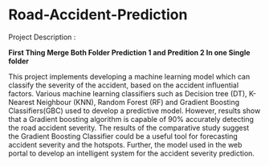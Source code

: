 # Road-Accident-Prediction

Project Description :

**First Thing Merge Both Folder Prediction 1 and Predition 2 In one Single folder**

This project implements developing a machine learning model which can classify the
severity of the accident, based on the accident influential factors. Various machine
learning classifiers such as Decision tree (DT), K- Nearest Neighbour (KNN),
Random Forest (RF) and Gradient Boosting Classifiers(GBC) used to develop a
predictive model. However, results show that a Gradient boosting algorithm is
capable of 90% accurately detecting the road accident severity. The results of the
comparative study suggest the Gradient Boosting Classifier could be a useful tool for
forecasting accident severity and the hotspots. Further, the model used in the web
portal to develop an intelligent system for the accident severity prediction.
